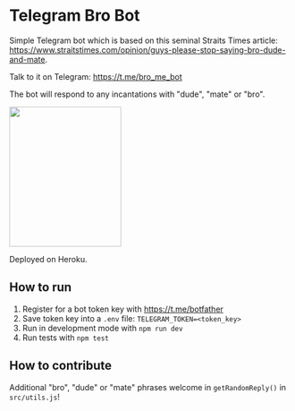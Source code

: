 # Telegram Bro Bot

Simple Telegram bot which is based on this seminal Straits Times article: https://www.straitstimes.com/opinion/guys-please-stop-saying-bro-dude-and-mate. 

Talk to it on Telegram: https://t.me/bro_me_bot

The bot will respond to any incantations with "dude", "mate" or "bro".

<img src="doc/bro-bot-2.gif" width="200" height="250"/>

Deployed on Heroku.

## How to run

1. Register for a bot token key with https://t.me/botfather
2. Save token key into a `.env` file:
`TELEGRAM_TOKEN=<token_key>`
3. Run in development mode with `npm run dev`
4. Run tests with `npm test`

## How to contribute

Additional "bro", "dude" or "mate" phrases welcome in `getRandomReply()` in `src/utils.js`!